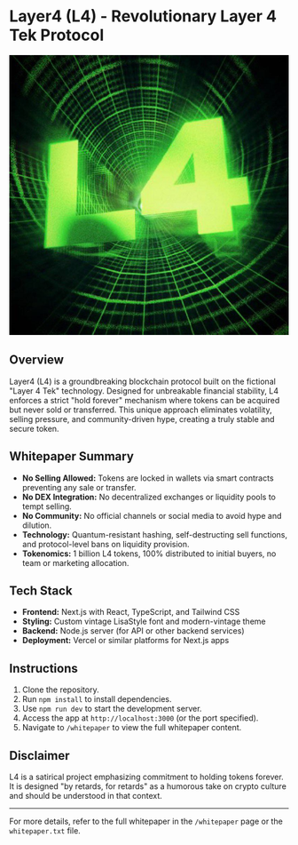 # Layer4 (L4) - Revolutionary Layer 4 Tek Protocol

![Layer4 Logo](./logo02.jpg)

## Overview
Layer4 (L4) is a groundbreaking blockchain protocol built on the fictional "Layer 4 Tek" technology. Designed for unbreakable financial stability, L4 enforces a strict "hold forever" mechanism where tokens can be acquired but never sold or transferred. This unique approach eliminates volatility, selling pressure, and community-driven hype, creating a truly stable and secure token.

## Whitepaper Summary
- **No Selling Allowed:** Tokens are locked in wallets via smart contracts preventing any sale or transfer.
- **No DEX Integration:** No decentralized exchanges or liquidity pools to tempt selling.
- **No Community:** No official channels or social media to avoid hype and dilution.
- **Technology:** Quantum-resistant hashing, self-destructing sell functions, and protocol-level bans on liquidity provision.
- **Tokenomics:** 1 billion L4 tokens, 100% distributed to initial buyers, no team or marketing allocation.

## Tech Stack
- **Frontend:** Next.js with React, TypeScript, and Tailwind CSS
- **Styling:** Custom vintage LisaStyle font and modern-vintage theme
- **Backend:** Node.js server (for API or other backend services)
- **Deployment:** Vercel or similar platforms for Next.js apps

## Instructions
1. Clone the repository.
2. Run `npm install` to install dependencies.
3. Use `npm run dev` to start the development server.
4. Access the app at `http://localhost:3000` (or the port specified).
5. Navigate to `/whitepaper` to view the full whitepaper content.

## Disclaimer
L4 is a satirical project emphasizing commitment to holding tokens forever. It is designed "by retards, for retards" as a humorous take on crypto culture and should be understood in that context.

---

For more details, refer to the full whitepaper in the `/whitepaper` page or the `whitepaper.txt` file.
